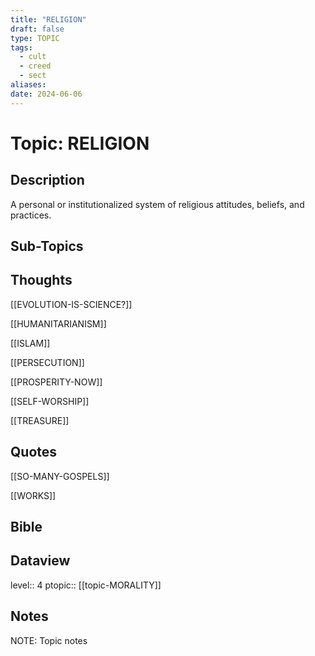 ```yaml
---
title: "RELIGION"
draft: false
type: TOPIC
tags:
  - cult
  - creed
  - sect
aliases: 
date: 2024-06-06
---
```

# Topic: RELIGION
## Description
A personal or institutionalized system of religious attitudes, beliefs, and practices.

## Sub-Topics


## Thoughts
[[EVOLUTION-IS-SCIENCE?]]

[[HUMANITARIANISM]]

[[ISLAM]]

[[PERSECUTION]]

[[PROSPERITY-NOW]]

[[SELF-WORSHIP]]

[[TREASURE]]

## Quotes
[[SO-MANY-GOSPELS]]

[[WORKS]]

## Bible

## Dataview
level:: 4
ptopic:: [[topic-MORALITY]]

## Notes
NOTE: Topic notes

